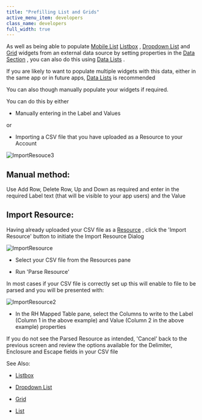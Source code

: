 ```yaml
---
title: "Prefilling List and Grids"
active_menu_item: developers
class_name: developers
full_width: true
---
```



As well as being able to populate [Mobile List](mobile/list.htm) [Listbox](common/listbox.htm) , [Dropdown List](common/dropdown-list.htm) and [Grid](advanced/grid.htm) widgets from an external data source by setting properties in the [Data Section](../product-guide/advanced-features/data-integration,-reporting-dashboards/data-section-properties/index.htm) , you can also do this using [Data Lists](../product-guide/advanced-features/data-lists-management/index.htm) .

If you are likely to want to populate multiple widgets with this data, either in the same app or in future apps, [Data Lists](../product-guide/advanced-features/data-lists-management/index.htm) is recommended

You can also though manually populate your widgets if required.

You can do this by either

 - Manually entering in the Label and Values

or

 - Importing a CSV file that you have uploaded as a Resource to your Account

![ImportResouce3](/img/docs/importresouce3.zoom63.png)

## Manual method:

Use Add Row, Delete Row, Up and Down as required and enter in the required Label text (that will be visible to your app users) and the Value

## Import Resource:

Having already uploaded your CSV file as a [Resource](../product-guide/the-console/console-tabs/resources.htm) , click the 'Import Resource' button to initiate the Import Resource Dialog

![ImportResource](/img/docs/importresource.zoom62.png)

 - Select your CSV file from the Resources pane

 - Run 'Parse Resource'

In most cases if your CSV file is correctly set up this will enable to file to be parsed and you will be presented with:

![ImportResource2](/img/docs/importresource2.zoom65.png)

 - In the RH Mapped Table pane, select the Columns to write to the Label (Column 1 in the above example) and Value (Column 2 in the above example) properties

If you do not see the Parsed Resource as intended, 'Cancel' back to the previous screen and review the options available for the Delimiter, Enclosure and Escape fields in your CSV file

See Also:

 - [Listbox](common/listbox.htm)

 - [Dropdown List](common/dropdown-list.htm)

 - [Grid](advanced/grid.htm)

 - [List](mobile/list.htm)


